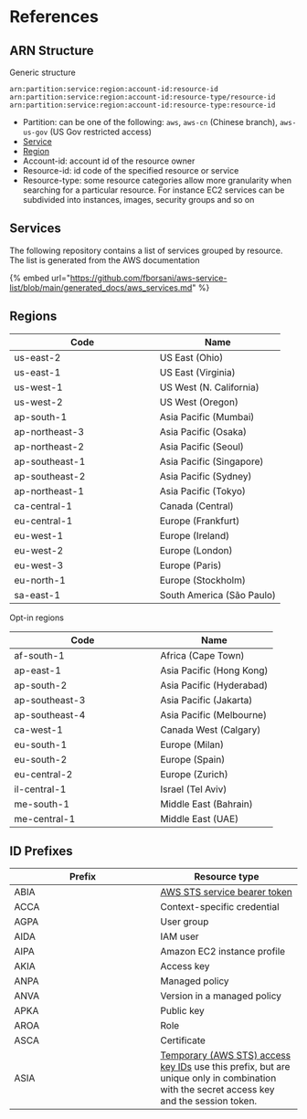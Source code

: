# References

## ARN Structure

Generic structure

```
arn:partition:service:region:account-id:resource-id
arn:partition:service:region:account-id:resource-type/resource-id
arn:partition:service:region:account-id:resource-type:resource-id
```

* Partition: can be one of the following: `aws`, `aws-cn` (Chinese branch), `aws-us-gov` (US Gov restricted access)
* [Service](references.md#services)
* [Region](references.md#regions)
* Account-id: account id of the resource owner
* Resource-id: id code of the specified resource or service
* Resource-type: some resource categories allow more granularity when searching for a particular resource. For instance EC2 services can be subdivided into instances, images, security groups and so on

## Services

The following repository contains a list of services grouped by resource. The list is generated from the AWS documentation

{% embed url="https://github.com/fborsani/aws-service-list/blob/main/generated_docs/aws_services.md" %}

## Regions

<table><thead><tr><th width="239">Code</th><th>Name</th></tr></thead><tbody><tr><td>us-east-2</td><td>US East (Ohio)</td></tr><tr><td>us-east-1</td><td>US East (Virginia)</td></tr><tr><td>us-west-1</td><td>US West (N. California)</td></tr><tr><td>us-west-2</td><td>US West (Oregon)</td></tr><tr><td>ap-south-1</td><td>Asia Pacific (Mumbai)</td></tr><tr><td>ap-northeast-3</td><td>Asia Pacific (Osaka)</td></tr><tr><td>ap-northeast-2</td><td>Asia Pacific (Seoul)</td></tr><tr><td>ap-southeast-1</td><td>Asia Pacific (Singapore)</td></tr><tr><td>ap-southeast-2</td><td>Asia Pacific (Sydney)</td></tr><tr><td>ap-northeast-1</td><td>Asia Pacific (Tokyo)</td></tr><tr><td>ca-central-1</td><td>Canada (Central)</td></tr><tr><td>eu-central-1</td><td>Europe (Frankfurt)</td></tr><tr><td>eu-west-1</td><td>Europe (Ireland)</td></tr><tr><td>eu-west-2</td><td>Europe (London)</td></tr><tr><td>eu-west-3</td><td>Europe (Paris)</td></tr><tr><td>eu-north-1</td><td>Europe (Stockholm)</td></tr><tr><td>sa-east-1</td><td>South America (São Paulo)</td></tr></tbody></table>

Opt-in regions

<table><thead><tr><th width="240">Code</th><th>Name</th></tr></thead><tbody><tr><td>af-south-1</td><td>Africa (Cape Town)</td></tr><tr><td>ap-east-1</td><td>Asia Pacific (Hong Kong)</td></tr><tr><td>ap-south-2</td><td>Asia Pacific (Hyderabad)</td></tr><tr><td>ap-southeast-3</td><td>Asia Pacific (Jakarta)</td></tr><tr><td>ap-southeast-4</td><td>Asia Pacific (Melbourne)</td></tr><tr><td>ca-west-1</td><td>Canada West (Calgary)</td></tr><tr><td>eu-south-1</td><td>Europe (Milan)</td></tr><tr><td>eu-south-2</td><td>Europe (Spain)</td></tr><tr><td>eu-central-2</td><td>Europe (Zurich)</td></tr><tr><td>il-central-1</td><td>Israel (Tel Aviv)</td></tr><tr><td>me-south-1</td><td>Middle East (Bahrain)</td></tr><tr><td>me-central-1</td><td>Middle East (UAE)</td></tr></tbody></table>

## ID Prefixes

<table><thead><tr><th width="240">Prefix</th><th>Resource type</th></tr></thead><tbody><tr><td>ABIA</td><td><a href="https://docs.aws.amazon.com/IAM/latest/UserGuide/id_credentials_bearer.html">AWS STS service bearer token</a></td></tr><tr><td>ACCA</td><td>Context-specific credential</td></tr><tr><td>AGPA</td><td>User group</td></tr><tr><td>AIDA</td><td>IAM user</td></tr><tr><td>AIPA</td><td>Amazon EC2 instance profile</td></tr><tr><td>AKIA</td><td>Access key</td></tr><tr><td>ANPA</td><td>Managed policy</td></tr><tr><td>ANVA</td><td>Version in a managed policy</td></tr><tr><td>APKA</td><td>Public key</td></tr><tr><td>AROA</td><td>Role</td></tr><tr><td>ASCA</td><td>Certificate</td></tr><tr><td>ASIA</td><td><a href="https://docs.aws.amazon.com/STS/latest/APIReference/API_Credentials.html">Temporary (AWS STS) access key IDs</a> use this prefix, but are unique only in combination with the secret access key and the session token.</td></tr></tbody></table>
